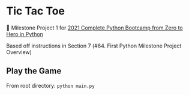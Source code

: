 # Tic Tac Toe

:snake: Milestone Project 1 for [2021 Complete Python Bootcamp from Zero to Hero in Python](https://www.udemy.com/course/complete-python-bootcamp/)

Based off instructions in Section 7 (#64. First Python Milestone Project Overview)

## Play the Game

From root directory:
`python main.py`
